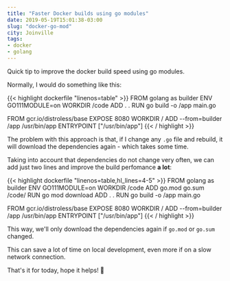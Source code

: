```yaml
---
title: "Faster Docker builds using go modules"
date: 2019-05-19T15:01:38-03:00
slug: "docker-go-mod"
city: Joinville
tags:
- docker
- golang
---
```


Quick tip to improve the docker build speed using go modules.

<!--more-->

Normally, I would do something like this:

{{< highlight dockerfile "linenos=table" >}}
FROM golang as builder
ENV GO111MODULE=on
WORKDIR /code
ADD . .
RUN go build -o /app main.go

FROM gcr.io/distroless/base
EXPOSE 8080
WORKDIR /
ADD --from=builder /app /usr/bin/app
ENTRYPOINT ["/usr/bin/app"]
{{< / highlight >}}

The problem with this approach is that, if I change any `.go` file and rebuild,
it will download the dependencies again - which takes some time.

Taking into account that dependencies do not change very often, we can
add just two lines and improve the build perfomance **a lot**:

{{< highlight dockerfile "linenos=table,hl_lines=4-5" >}}
FROM golang as builder
ENV GO111MODULE=on
WORKDIR /code
ADD go.mod go.sum /code/
RUN go mod download
ADD . .
RUN go build -o /app main.go

FROM gcr.io/distroless/base
EXPOSE 8080
WORKDIR /
ADD --from=builder /app /usr/bin/app
ENTRYPOINT ["/usr/bin/app"]
{{< / highlight >}}

This way, we'll only download the dependencies again if `go.mod` or `go.sum`
changed.

This can save a lot of time on local development, even more if on a slow
network connection.

That's it for today, hope it helps! 🤟
